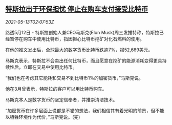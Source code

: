 <!--1620873063000-->
[特斯拉出于环保担忧 停止在购车支付接受比特币](https://cn.reuters.com/article/tesla-suspends-bitcoin-payment-0512-wedn-idCNKBS2CU05H)
------

<div><i>2021-05-13T02:07:53Z</i></div><p>路透5月12日 - 特斯拉创始人兼CEO马斯克(Elon Musk)周三发推特称，特斯拉已经暂停在购车中使用比特币，指因担心比特币挖矿对化石燃料的使用。</p><p>在他的推文发出后，全球最大的数字货币比特币跌逾7%，报52,669美元。</p><p>马斯克表示，特斯拉不会卖出任何比特币，而且愿意在挖矿的能源消耗变得更具持续性后，立即在交易中使用比特币。</p><p>“我们也在考虑其它能耗和交易不到比特币1%的加密货币，”马斯克说。</p><p>他在3月曾表示，特斯拉的客户可以用比特币购车。</p><p>马斯克本人是数字货币的坚定信奉者，并推崇清洁技术。</p><p>“加密货币在许多层面上说都是不错的想法，我们相信其有着光明的前景，但不能以牺牲环境作为代价，”马斯克说。(完)</p>

